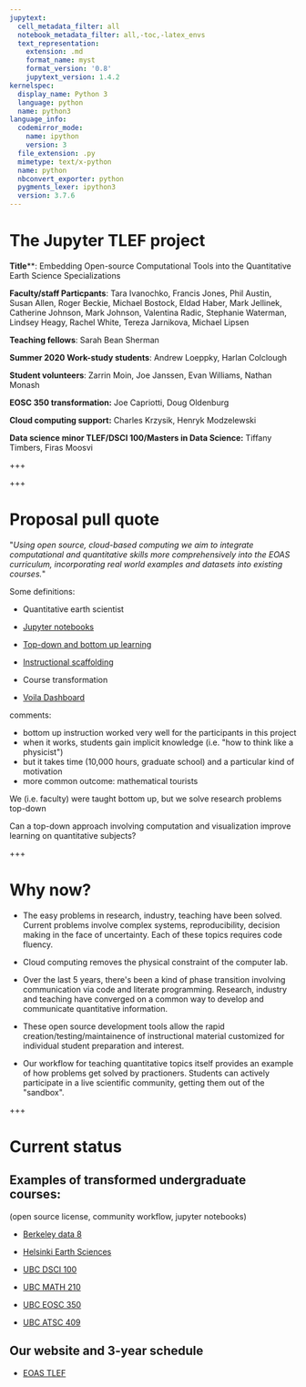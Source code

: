 ```yaml
---
jupytext:
  cell_metadata_filter: all
  notebook_metadata_filter: all,-toc,-latex_envs
  text_representation:
    extension: .md
    format_name: myst
    format_version: '0.8'
    jupytext_version: 1.4.2
kernelspec:
  display_name: Python 3
  language: python
  name: python3
language_info:
  codemirror_mode:
    name: ipython
    version: 3
  file_extension: .py
  mimetype: text/x-python
  name: python
  nbconvert_exporter: python
  pygments_lexer: ipython3
  version: 3.7.6
---
```


# The Jupyter TLEF project

**Title****:  Embedding Open-source Computational Tools into the Quantitative Earth Science Specializations

**Faculty/staff Particpants**: Tara Ivanochko, Francis Jones, Phil Austin, Susan Allen,  Roger Beckie, Michael Bostock, Eldad Haber, Mark Jellinek, Catherine Johnson, Mark Johnson, Valentina Radic, Stephanie Waterman, Lindsey Heagy, Rachel White, Tereza Jarnikova, Michael Lipsen

**Teaching fellows**: Sarah Bean Sherman

**Summer 2020 Work-study students**: Andrew Loeppky, Harlan Colclough

**Student volunteers**: Zarrin Moin, Joe Janssen, Evan Williams, Nathan Monash

**EOSC 350 transformation:**  Joe Capriotti, Doug Oldenburg

**Cloud computing support:**  Charles Krzysik, Henryk Modzelewski

**Data science minor TLEF/DSCI 100/Masters in Data Science:**  Tiffany Timbers, Firas Moosvi

+++

+++
# Proposal pull quote

"*Using open source, cloud-based computing we aim to integrate computational and quantitative skills more comprehensively into the EOAS curriculum, incorporating real world examples and datasets into existing courses.*"

Some definitions:  

* Quantitative earth scientist

* [Jupyter notebooks](https://jupyterbook.org/intro.html)

* [Top-down and bottom up learning](https://en.wikipedia.org/wiki/Top-down_and_bottom-up_design)

* [Instructional scaffolding](https://en.wikipedia.org/wiki/Instructional_scaffolding)

* Course transformation

* [Voila Dashboard](https://github.com/voila-dashboards/voila)

comments:  

- bottom up instruction worked very well for the participants in this project
- when it works, students gain implicit knowledge  (i.e. "how to think like a physicist")
- but it takes time (10,000 hours, graduate school) and a particular kind of motivation
- more common outcome:  mathematical tourists

We (i.e. faculty) were taught bottom up, but we solve research problems top-down

Can a top-down approach involving computation and visualization improve learning on
quantitative subjects?

+++

# Why now?

- The easy problems in research, industry, teaching have been solved.  Current problems
  involve complex systems, reproducibility, decision making in the face of uncertainty.
  Each of these topics requires code fluency.

- Cloud computing removes the physical constraint of the computer lab.

- Over the last 5 years, there's been a kind of phase transition involving
  communication via code and literate programming.  Research, industry and teaching have
  converged on a common way to develop and communicate quantitative information.

- These open source development tools allow the rapid creation/testing/maintainence of
  instructional material customized for individual student preparation and interest.

- Our workflow for teaching quantitative topics itself provides an example of how problems
  get solved by practioners.  Students can actively participate in 
  a live scientific community, getting them out of the "sandbox".

+++

# Current status

## Examples of transformed undergraduate courses:

  (open source license, community workflow, jupyter notebooks)

- [Berkeley data 8](https://github.com/data-8/textbook)

- [Helsinki Earth Sciences](https://github.com/introqg-2019)

- [UBC DSCI 100](https://github.com/UBC-DSCI/introduction-to-datascience)

- [UBC MATH 210](https://github.com/ubc-math210/2019)

- [UBC EOSC 350](https://github.com/geoscixyz/gpgLabs)

- [UBC ATSC 409](https://github.com/phaustin/numeric)

## Our website and 3-year schedule

- [EOAS TLEF](https://eoas-ubc.github.io/)
